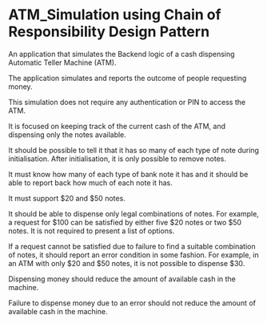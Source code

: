 # ATM_Simulation using Chain of Responsibility Design Pattern

An application that simulates the Backend logic of a cash dispensing Automatic Teller Machine (ATM). 

The application simulates and reports the outcome of people requesting money. 

This simulation does not require any authentication or PIN to access the ATM. 

It is focused on keeping track of the current cash of the ATM, and dispensing only the notes available.

It should be possible to tell it that it has so many of each type of note during initialisation. After initialisation, it is only possible to remove notes.

It must know how many of each type of bank note it has and it should be able to report back how much of each note it has.

It must support $20 and $50 notes.

It should be able to dispense only legal combinations of notes. For example, a request for $100 can be satisfied by either five $20 notes or two $50 notes. It is not required to present a list of options.

If a request cannot be satisfied due to failure to find a suitable combination of notes, it should report an error condition in some fashion. For example, in an ATM with only $20 and $50 notes, it is not possible to dispense $30. 

Dispensing money should reduce the amount of available cash in the machine. 

Failure to dispense money due to an error should not reduce the amount of available cash in the machine.
